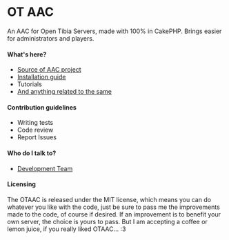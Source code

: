 # OT AAC #

An AAC for Open Tibia Servers, made with 100% in CakePHP. Brings easier for administrators and players.

#### What's here? ####

* [Source of AAC project](https://github.com/Avuenja/OTAAC)
* [Installation guide](https://github.com/Avuenja/OTAAC/wiki/Installation-guide)
* Tutorials
* [And anything related to the same](https://github.com/Avuenja/OTAAC/wiki)

#### Contribution guidelines ####

* Writing tests
* Code review
* Report Issues

#### Who do I talk to? ####

* [Development Team](https://github.com/Avuenja/OTAAC/wiki/Development-Team)

#### Licensing ####

The OTAAC is released under the MIT license, which means you can do whatever you like with the code, just be sure to pass me the improvements made ​​to the code, of course if desired. If an improvement is to benefit your own server, the choice is yours to pass. But I am accepting a coffee or lemon juice, if you really liked OTAAC... :3
